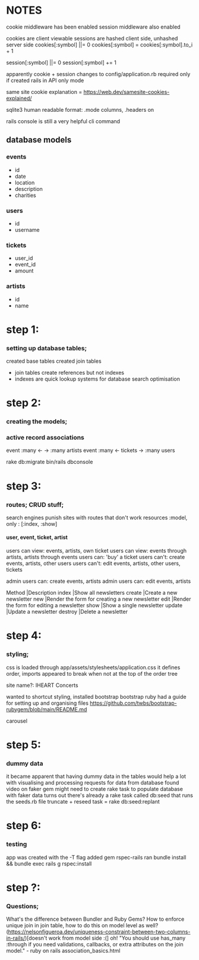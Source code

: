 # NOTES

cookie middleware has been enabled
session middleware also enabled

cookies are client viewable
sessions are hashed client side, unhashed server side
cookies[:symbol] ||= 0
cookies[:symbol] = cookies[:symbol].to_i + 1

session[:symbol] ||= 0
session[:symbol] += 1

apparently cookie + session changes to config/application.rb required only if created rails in API only mode

same site cookie explanation = https://web.dev/samesite-cookies-explained/

sqlite3 human readable format: .mode columns, .headers on

rails console is still a very helpful cli command

## database models

### events
- id
- date
- location
- description
- charities

### users
- id
- username

### tickets
- user_id
- event_id
- amount

### artists
- id
- name

# step 1:
### setting up database tables;
created base tables
created join tables
  - join tables create references but not indexes
  - indexes are quick lookup systems for database search optimisation

# step 2:
### creating the models;
### active record associations

event :many <-  -> :many artists
event :many <- tickets -> :many users

rake db:migrate
bin/rails dbconsole

# step 3:
### routes; CRUD stuff;
search engines punish sites with routes that don't work
resources :model, only : [:index, :show]

#### user, event, ticket, artist
users can view: events, artists, own ticket
users can view: events through artists, artists through events
users can: 'buy' a ticket
users can't: create events, artists, other users
users can't: edit events, artists, other users, tickets

admin users can: create events, artists
admin users can: edit events, artists

Method  |Description
index	  |Show all newsletters
create	|Create a new newsletter
new	    |Render the form for creating a new newsletter
edit	  |Render the form for editing a newsletter
show	  |Show a single newsletter
update	|Update a newsletter
destroy	|Delete a newsletter

# step 4:
### styling;

css is loaded through app/assets/stylesheets/application.css
it defines order, imports appeared to break when not at the top of the order tree

site name?: IHEART Concerts

wanted to shortcut styling, installed bootstrap
bootstrap ruby had a guide for setting up and organising files
https://github.com/twbs/bootstrap-rubygem/blob/main/README.md

carousel

# step 5:
### dummy data

it became apparent that having dummy data in the tables would help a lot with visualising and processing requests for data from database
found video on faker gem
might need to create rake task to populate database with faker data
turns out there's already a rake task called db:seed that runs the seeds.rb file
truncate + reseed task = rake db:seed:replant

# step 6:
### testing

app was created with the -T flag
added gem rspec-rails
ran bundle install && bundle exec rails g rspec:install

# step ?:
### Questions;

What's the difference between Bundler and Ruby Gems?
How to enforce unique join in join table, how to do this on model level as well? (https://nelsonfigueroa.dev/uniqueness-constraint-between-two-columns-in-rails/)[doesn't work from model side :(]
oh! "You should use has_many :through if you need validations, callbacks, or extra attributes on the join model." - ruby on rails association_basics.html